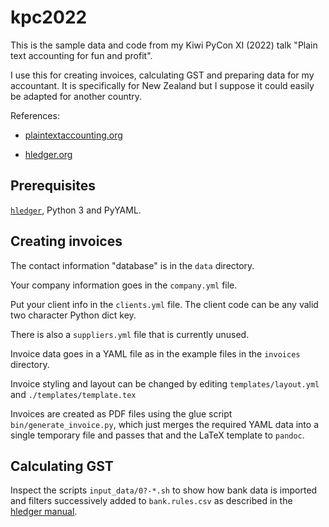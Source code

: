 # kpc2022

This is the sample data and code from my Kiwi PyCon XI (2022) talk "Plain text accounting for fun and profit".

I use this for creating invoices, calculating GST and preparing data for my accountant. It is specifically for New Zealand but I suppose it could easily be adapted for another country.

References:

* [plaintextaccounting.org](https://plaintextaccounting.org)

* [hledger.org](https://hledger.org)

## Prerequisites

[```hledger```](https://hledger.org), Python 3 and PyYAML.

## Creating invoices

The contact information "database" is in the ```data``` directory.

Your company information goes in the ```company.yml``` file.

Put your client info in the ```clients.yml``` file. The client code can be any valid two character Python dict key.

There is also a ```suppliers.yml``` file that is currently unused.

Invoice data goes in a YAML file as in the example files in the ```invoices``` directory.

Invoice styling and layout can be changed by editing ```templates/layout.yml``` and ```./templates/template.tex```

Invoices are created as PDF files using the glue script ```bin/generate_invoice.py```, which just merges the required YAML data into a single temporary file and passes that and the LaTeX template to ```pandoc```.

## Calculating GST

Inspect the scripts ```input_data/0?-*.sh``` to show how bank data is imported and filters successively added to ```bank.rules.csv``` as described in the [hledger manual](https://hledger.org/1.26/hledger.html#import-testing).

